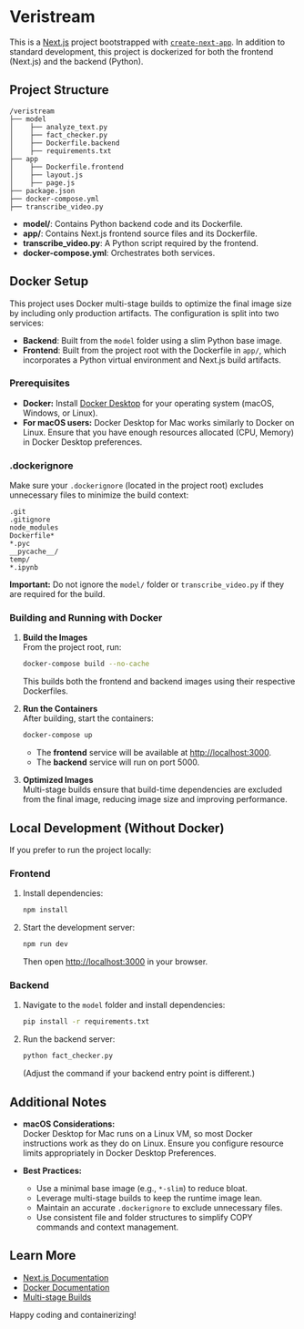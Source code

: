 # Veristream

This is a [Next.js](https://nextjs.org) project bootstrapped with [`create-next-app`](https://github.com/vercel/next.js/tree/canary/packages/create-next-app). In addition to standard development, this project is dockerized for both the frontend (Next.js) and the backend (Python).

## Project Structure

```
/veristream
├── model
│    ├── analyze_text.py
│    ├── fact_checker.py
│    ├── Dockerfile.backend
│    ├── requirements.txt
├── app
│    ├── Dockerfile.frontend
│    ├── layout.js
│    ├── page.js
├── package.json
├── docker-compose.yml
├── transcribe_video.py
```

- **model/**: Contains Python backend code and its Dockerfile.
- **app/**: Contains Next.js frontend source files and its Dockerfile.
- **transcribe_video.py**: A Python script required by the frontend.
- **docker-compose.yml**: Orchestrates both services.

## Docker Setup

This project uses Docker multi-stage builds to optimize the final image size by including only production artifacts. The configuration is split into two services:

- **Backend**: Built from the `model` folder using a slim Python base image.
- **Frontend**: Built from the project root with the Dockerfile in `app/`, which incorporates a Python virtual environment and Next.js build artifacts.

### Prerequisites

- **Docker:** Install [Docker Desktop](https://www.docker.com/products/docker-desktop) for your operating system (macOS, Windows, or Linux).
- **For macOS users:** Docker Desktop for Mac works similarly to Docker on Linux. Ensure that you have enough resources allocated (CPU, Memory) in Docker Desktop preferences.

### .dockerignore

Make sure your `.dockerignore` (located in the project root) excludes unnecessary files to minimize the build context:

```
.git
.gitignore
node_modules
Dockerfile*
*.pyc
__pycache__/
temp/
*.ipynb
```

**Important:** Do not ignore the `model/` folder or `transcribe_video.py` if they are required for the build.

### Building and Running with Docker

1. **Build the Images**  
   From the project root, run:
   ```bash
   docker-compose build --no-cache
   ```
   This builds both the frontend and backend images using their respective Dockerfiles.

2. **Run the Containers**  
   After building, start the containers:
   ```bash
   docker-compose up
   ```
   - The **frontend** service will be available at [http://localhost:3000](http://localhost:3000).
   - The **backend** service will run on port 5000.

3. **Optimized Images**  
   Multi-stage builds ensure that build-time dependencies are excluded from the final image, reducing image size and improving performance.

## Local Development (Without Docker)

If you prefer to run the project locally:

### Frontend

1. Install dependencies:
   ```bash
   npm install
   ```
2. Start the development server:
   ```bash
   npm run dev
   ```
   Then open [http://localhost:3000](http://localhost:3000) in your browser.

### Backend

1. Navigate to the `model` folder and install dependencies:
   ```bash
   pip install -r requirements.txt
   ```
2. Run the backend server:
   ```bash
   python fact_checker.py
   ```
   (Adjust the command if your backend entry point is different.)

## Additional Notes

- **macOS Considerations:**  
  Docker Desktop for Mac runs on a Linux VM, so most Docker instructions work as they do on Linux. Ensure you configure resource limits appropriately in Docker Desktop Preferences.
  
- **Best Practices:**  
  - Use a minimal base image (e.g., `*-slim`) to reduce bloat.
  - Leverage multi-stage builds to keep the runtime image lean.
  - Maintain an accurate `.dockerignore` to exclude unnecessary files.
  - Use consistent file and folder structures to simplify COPY commands and context management.

## Learn More

- [Next.js Documentation](https://nextjs.org/docs)
- [Docker Documentation](https://docs.docker.com/)
- [Multi-stage Builds](https://docs.docker.com/develop/develop-images/multistage-build/)

Happy coding and containerizing!